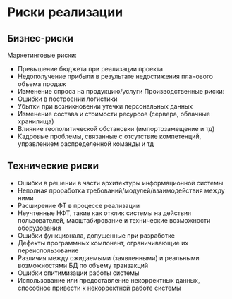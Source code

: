 # Риски реализации
## Бизнес-риски 
Маркетинговые риски:
* Превышение бюджета при реализации проекта
* Недополучение прибыли в результате недостижения планового объема продаж
* Изменение спроса на продукцию/услуги 
Производственные риски: 
* Ошибки в построении логистики 
* Убытки при возникновении утечки персональных данных
* Изменение состава и стоимости ресурсов (сервера, облачные хранилища)
* Влияние геополитической обстановки (импортозамещение и тд)
* Кадровые проблемы, связанные с отсутствие компетенций, управлением распределенной команды и тд 

## Технические риски
* Ошибки в решении в части архитектуры информационной системы
* Неполная проработка требований/модулей/взаимодействия между ними
* Расширение ФТ в процессе реализации
* Неучтенные НФТ, такие как отклик системы на действия пользователей, масштабирование и технические возможности оборудования
* Ошибки функционала, допущенные при разработке 
* Дефекты программных компонент, ограничивающие их переиспользование 
* Различия между ожидаемыми (заявленными) и реальными возможностями БД по объему транзакций
* Ошибки опитимизации работы системы 
* Использование или предоставление некорректных данных, способное привести к некорректной работе системы 
